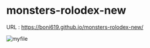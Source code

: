 # monsters-rolodex-new
URL : https://boni619.github.io/monsters-rolodex-new/


![myfile](https://raw.githubusercontent.com/Boni619/monsters-rolodex-new/gh-pages/demo.gif)
